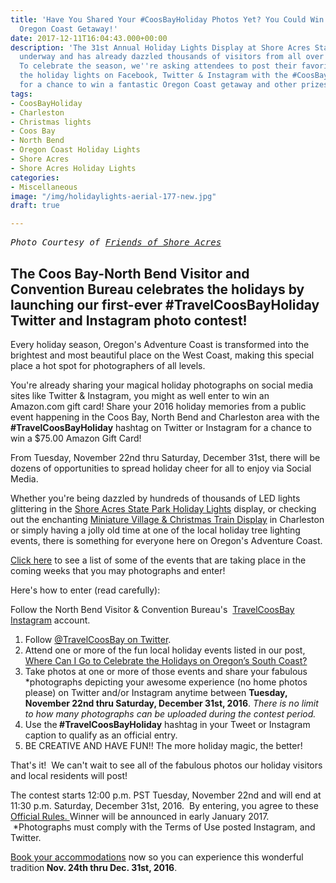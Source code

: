 ```yaml
---
title: 'Have You Shared Your #CoosBayHoliday Photos Yet? You Could Win a Fabulous
  Oregon Coast Getaway!'
date: 2017-12-11T16:04:43.000+00:00
description: 'The 31st Annual Holiday Lights Display at Shore Acres State Park is
  underway and has already dazzled thousands of visitors from all over the region.
  To celebrate the season, we''re asking attendees to post their favorite photos of
  the holiday lights on Facebook, Twitter & Instagram with the #CoosBayHoliday tag
  for a chance to win a fantastic Oregon Coast getaway and other prizes!'
tags:
- CoosBayHoliday
- Charleston
- Christmas lights
- Coos Bay
- North Bend
- Oregon Coast Holiday Lights
- Shore Acres
- Shore Acres Holiday Lights
categories:
- Miscellaneous
image: "/img/holidaylights-aerial-177-new.jpg"
draft: true

---
```

<pre><em>Photo Courtesy of <a href="https://www.facebook.com/Friends-of-Shore-Acres-206248449391886/" target="_blank">Friends of Shore Acres</a></em></pre>

<h2><strong>The Coos Bay-North Bend Visitor and Convention Bureau celebrates the holidays by launching our first-ever #TravelCoosBayHoliday Twitter and Instagram photo contest!</strong></h2>

Every holiday season, Oregon's Adventure Coast is transformed into the brightest and most beautiful place on the West Coast, making this special place a hot spot for photographers of all levels.

You're already sharing your magical holiday photographs on social media sites like Twitter &amp; Instagram, you might as well enter to win an Amazon.com gift card! Share your 2016 holiday memories from a public event happening in the Coos Bay, North Bend and Charleston area with the <strong>#TravelCoosBayHoliday</strong> hashtag on Twitter or Instagram for a chance to win a $75.00 Amazon Gift Card!

From Tuesday, November 22nd thru Saturday, December 31st, there will be dozens of opportunities to spread holiday cheer for all to enjoy via Social Media.

Whether you're being dazzled by hundreds of thousands of LED lights glittering in the <a href="http://oregonsadventurecoast.com/2016/10/prepare-to-be-dazzled-at-the-magical-holiday-lights-at-shore-acres-state-park/" target="_blank">Shore Acres State Park Holiday Lights</a> display, or checking out the enchanting <a href="http://oregonsadventurecoast.com/listings/miniature-village-christmas-train-display/">Miniature Village &amp; Christmas Train Display</a> in Charleston or simply having a jolly old time at one of the local holiday tree lighting events, there is something for everyone here on Oregon's Adventure Coast.

<a href="http://oregonsadventurecoast.com/2016/11/where-can-i-go-to-celebrate-the-holidays-on-oregons-south-coast/" target="_blank">Click here</a> to see a list of some of the events that are taking place in the coming weeks that you may photographs and enter!

Here's how to enter (read carefully):

Follow the North Bend Visitor &amp; Convention Bureau's  <a href="http://instagram.com/travelcoosbay" target="_blank">TravelCoosBay Instagram</a> account.

1. Follow <a href="https://twitter.com/TravelCoosBay" target="_blank">@TravelCoosBay on Twitter</a>.
2. Attend one or more of the fun local holiday events listed in our post, <a href="http://oregonsadventurecoast.com/2016/11/where-can-i-go-to-celebrate-the-holidays-on-oregons-south-coast/" target="_blank">Where Can I Go to Celebrate the Holidays on Oregon’s South Coast?</a>
3. Take photos at one or more of those events and share your fabulous *photographs depicting your awesome experience (no home photos please) on Twitter and/or Instagram anytime between <strong>Tuesday, November 22nd thru Saturday, December 31st, 2016</strong>. <em>There is no limit to how many photographs can be uploaded during the contest period.</em>
4. Use the<strong> #TravelCoosBayHoliday</strong> hashtag in your Tweet or Instagram caption to qualify as an official entry.
5. BE CREATIVE AND HAVE FUN!! The more holiday magic, the better!

That's it!  We can't wait to see all of the fabulous photos our holiday visitors and local residents will post!

The contest starts 12:00 p.m. PST Tuesday, November 22nd and will end at 11:30 p.m. Saturday, December 31st, 2016.  By entering, you agree to these <a href="http://oregonsadventurecoast.com/2015/02/3acoosbay/" target="_blank">Official Rules. </a>Winner will be announced in early January 2017.  *Photographs must comply with the Terms of Use posted Instagram, and Twitter.

<a href="http://www.oregonsadventurecoast.com/lodging/" target="_blank">Book your accommodations</a> now so you can experience this wonderful tradition<strong> Nov. 24th thru Dec. 31st, 2016</strong>.